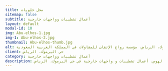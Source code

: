 ```yaml
---
title: محل حلويات
sitemap: false
subtitle: أعمال تشطيبات وواجهات خارجية
layout: default
modal-id: 10
img: Abu-elhos-1.jpg
img-1: Abu-elhos-2.jpg
thumbnail: Abu-elhos-thumb.jpg
alt: محل حلويات – كنافة أبو الهوس. أعمال تشطيبات و واجهات خارجية في حي اليرموك، الرياض. مؤسسة رواج الإتقان للمقاولات في المملكة العربية السعودية
client: حي اليرموك، الرياض
category: أعمال تشطيبات وواجهات خارجية
description: محل حلويات – كنافة أبو الهوس. أعمال تشطيبات و واجهات خارجية في حي اليرموك، الرياض
---
```

